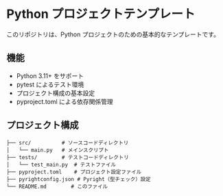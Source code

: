 # Python プロジェクトテンプレート

このリポジトリは、Python プロジェクトのための基本的なテンプレートです。

## 機能

- Python 3.11+ をサポート
- pytest によるテスト環境
- プロジェクト構成の基本設定
- pyproject.toml による依存関係管理

## プロジェクト構成

```
├── src/          # ソースコードディレクトリ
│   └── main.py   # メインスクリプト
├── tests/        # テストコードディレクトリ
│   └── test_main.py  # テストファイル
├── pyproject.toml    # プロジェクト設定ファイル
├── pyrightconfig.json # Pyright（型チェック）設定
└── README.md        # このファイル
```
